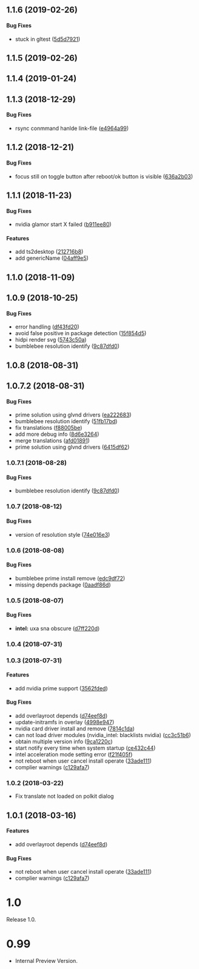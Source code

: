 <a name="1.1.6"></a>
## 1.1.6 (2019-02-26)


#### Bug Fixes

*   stuck in gltest ([5d5d7921](5d5d7921))



<a name="1.1.5"></a>
## 1.1.5 (2019-02-26)




<a name="1.1.4"></a>
## 1.1.4 (2019-01-24)




<a name="1.1.3"></a>
## 1.1.3 (2018-12-29)


#### Bug Fixes

*   rsync conmmand hanlde link-file ([e4964a99](e4964a99))



<a name="1.1.2"></a>
## 1.1.2 (2018-12-21)


#### Bug Fixes

*   focus still on toggle button after reboot/ok button is visible ([636a2b03](636a2b03))



<a name="1.1.1"></a>
## 1.1.1 (2018-11-23)


#### Bug Fixes

*   nvidia glamor start X failed ([b911ee80](b911ee80))

#### Features

*   add ts2desktop ([212716b8](212716b8))
*   add genericName ([04aff9e5](04aff9e5))



<a name="1.1.0"></a>
## 1.1.0 (2018-11-09)




<a name="1.0.9"></a>
## 1.0.9 (2018-10-25)


#### Bug Fixes

*   error handling ([df43fd20](df43fd20))
*   avoid false positive in package detection ([15f854d5](15f854d5))
*   hidpi render svg ([5743c50a](5743c50a))
*   bumblebee resolution identify ([9c87dfd0](9c87dfd0))



<a name="1.0.8"></a>
## 1.0.8 (2018-08-31)


<a name="1.0.7.2"></a>
## 1.0.7.2 (2018-08-31)


#### Bug Fixes

*   prime solution using glvnd drivers ([ea222683](ea222683))
*   bumblebee resolution identify ([51fb17bd](51fb17bd))
*   fix translations ([f88005be](f88005be))
*   add more debug info ([8d6e3264](8d6e3264))
*   merge translations ([afd01891](afd01891))
*   prime solution using glvnd drivers ([6415df62](6415df62))



<a name="1.0.7.1"></a>
### 1.0.7.1 (2018-08-28)


#### Bug Fixes

*   bumblebee resolution identify ([9c87dfd0](9c87dfd0))



<a name="1.0.7"></a>
### 1.0.7 (2018-08-12)


#### Bug Fixes

*   version of resolution style ([74e016e3](74e016e3))



<a name="1.0.6"></a>
### 1.0.6 (2018-08-08)


#### Bug Fixes

*   bumblebee prime install remove ([edc9df72](edc9df72))
*   missing depends package ([0aadf86d](0aadf86d))



<a name="1.0.5"></a>
### 1.0.5 (2018-08-07)


#### Bug Fixes

* **intel:**  uxa sna obscure ([d7ff220d](d7ff220d))



<a name="1.0.4"></a>
### 1.0.4 (2018-07-31)




<a name="1.0.3"></a>
### 1.0.3 (2018-07-31)


#### Features

*   add nvidia prime support ([3562fded](3562fded))

#### Bug Fixes

*   add overlayroot depends ([d74eef8d](d74eef8d))
*   update-initramfs in overlay ([4998e947](4998e947))
*   nvidia card driver install and remove ([7814c1da](7814c1da))
*   can not load driver modules (nvidia_intel: blacklists nvidia) ([cc3c51b6](cc3c51b6))
*   obtain multiple version info ([9ca1220c](9ca1220c))
*   start notify every time when system startup ([ce432c44](ce432c44))
*   intel acceleration mode setting error ([f21f405f](f21f405f))
*   not reboot when user cancel install operate ([33ade111](33ade111))
*   complier warnings ([c129afa7](c129afa7))


<a name="1.0.2"></a>
### 1.0.2 (2018-03-22)

*   Fix translate not loaded on polkit dialog


<a name="1.0.1"></a>
## 1.0.1 (2018-03-16)


#### Features

*   add overlayroot depends ([d74eef8d](d74eef8d))

#### Bug Fixes

*   not reboot when user cancel install operate ([33ade111](33ade111))
*   complier warnings ([c129afa7](c129afa7))



# 1.0
  Release 1.0.

# 0.99
- Internal Preview Version.
